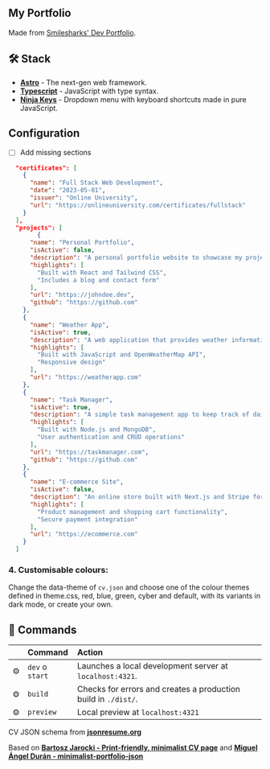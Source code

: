 ## My Portfolio

Made from [Smilesharks' Dev Portfolio](https://github.com/Smilesharks/dev-portfolio).

## 🛠️ Stack

- [**Astro**](https://astro.build/) - The next-gen web framework.
- [**Typescript**](https://www.typescriptlang.org/) - JavaScript with type syntax.
- [**Ninja Keys**](https://github.com/ssleptsov/ninja-keys) - Dropdown menu with keyboard shortcuts made in pure JavaScript.

## Configuration

- [ ] Add missing sections

```json
  "certificates": [
    {
      "name": "Full Stack Web Development",
      "date": "2023-05-01",
      "issuer": "Online University",
      "url": "https://onlineuniversity.com/certificates/fullstack"
    }
  ],
  "projects": [
        {
      "name": "Personal Portfolio",
      "isActive": false,
      "description": "A personal portfolio website to showcase my projects and skills.",
      "highlights": [
        "Built with React and Tailwind CSS",
        "Includes a blog and contact form"
      ],
      "url": "https://johndoe.dev",
      "github": "https://github.com"
    },
    {
      "name": "Weather App",
      "isActive": true,
      "description": "A web application that provides weather information for any location.",
      "highlights": [
        "Built with JavaScript and OpenWeatherMap API",
        "Responsive design"
      ],
      "url": "https://weatherapp.com"
    },
    {
      "name": "Task Manager",
      "isActive": true,
      "description": "A simple task management app to keep track of daily tasks.",
      "highlights": [
        "Built with Node.js and MongoDB",
        "User authentication and CRUD operations"
      ],
      "url": "https://taskmanager.com",
      "github": "https://github.com"
    },
    {
      "name": "E-commerce Site",
      "isActive": false,
      "description": "An online store built with Next.js and Stripe for payment processing.",
      "highlights": [
        "Product management and shopping cart functionality",
        "Secure payment integration"
      ],
      "url": "https://ecommerce.com"
    }
  ]
```

### 4. Customisable colours:
Change the data-theme of `cv.json` and choose one of the colour themes defined in theme.css, red, blue, green, cyber and default, with its variants in dark mode, or create your own.

## 🧞 Commands

|      | Command         | Action                                                         |
| :--- | :-------------- | :------------------------------------------------------------- |
| ⚙️    | `dev` o `start` | Launches a local development server at `localhost:4321`.       |
| ⚙️    | `build`         | Checks for errors and creates a production build in `./dist/`. |
| ⚙️    | `preview`       | Local preview at `localhost:4321`                              |


CV JSON schema from [**jsonresume.org**](https://jsonresume.org/schema/)

Based on [**Bartosz Jarocki - Print-friendly, minimalist CV page**](https://github.com/BartoszJarocki/cv) and [**Miguel Ángel Durán - minimalist-portfolio-json**](https://github.com/midudev/minimalist-portfolio-json)
